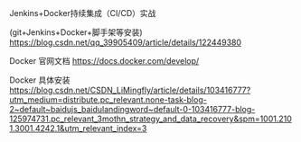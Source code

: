 
Jenkins+Docker持续集成（CI/CD）实战

(git+Jenkins+Docker+脚手架等安装)
https://blog.csdn.net/qq_39905409/article/details/122449380

Docker 官网文档
https://docs.docker.com/develop/

Docker 具体安装
https://blog.csdn.net/CSDN_LiMingfly/article/details/103416777?utm_medium=distribute.pc_relevant.none-task-blog-2~default~baidujs_baidulandingword~default-0-103416777-blog-125974731.pc_relevant_3mothn_strategy_and_data_recovery&spm=1001.2101.3001.4242.1&utm_relevant_index=3

